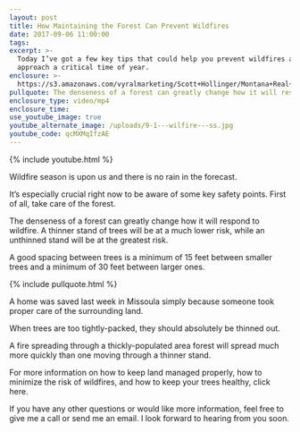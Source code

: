 ```yaml
---
layout: post
title: How Maintaining the Forest Can Prevent Wildfires
date: 2017-09-06 11:00:00
tags:
excerpt: >-
  Today I’ve got a few key tips that could help you prevent wildfires as we
  approach a critical time of year.
enclosure: >-
  https://s3.amazonaws.com/vyralmarketing/Scott+Hollinger/Montana+Real+Estate+%257C+The+Hollinger+Team-+Wildfire+season+is+coming.mp4
pullquote: The denseness of a forest can greatly change how it will respond to wildfire.
enclosure_type: video/mp4
enclosure_time:
use_youtube_image: true
youtube_alternate_image: /uploads/9-1---wilfire---ss.jpg
youtube_code: qcMXMqIfzAE
---
```



{% include youtube.html %}

Wildfire season is upon us and there is no rain in the forecast.

It’s especially crucial right now to be aware of some key safety points. First of all, take care of the forest.&nbsp;

The denseness of a forest can greatly change how it will respond to wildfire. A thinner stand of trees will be at a much lower risk, while an unthinned stand will be at the greatest risk.&nbsp;

A good spacing between trees is a minimum of 15 feet between smaller trees and a minimum of 30 feet between larger ones.

{% include pullquote.html %}

A home was saved last week in Missoula simply because someone took proper care of the surrounding land.&nbsp;

When trees are too tightly-packed, they should absolutely be thinned out.&nbsp;

A fire spreading through a thickly-populated area forest will spread much more quickly than one moving through a thinner stand.&nbsp;

For more information on how to keep land managed properly, how to minimize the risk of wildfires, and how to keep your trees healthy, click here.&nbsp;

If you have any other questions or would like more information, feel free to give me a call or send me an email. I look forward to hearing from you soon.
<br>&nbsp;